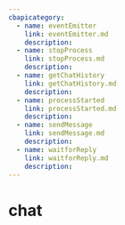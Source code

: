 ```yaml
---
cbapicategory:
  - name: eventEmitter
    link: eventEmitter.md
    description:  
  - name: stopProcess
    link: stopProcess.md
    description:  
  - name: getChatHistory
    link: getChatHistory.md
    description:  
  - name: processStarted
    link: processStarted.md
    description:  
  - name: sendMessage
    link: sendMessage.md
    description:  
  - name: waitforReply
    link: waitforReply.md
    description:  
---
```

# chat
<CBAPICategory />
